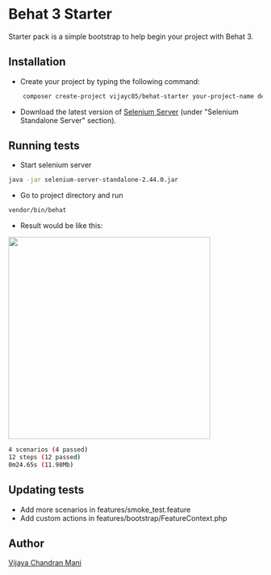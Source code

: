 Behat 3 Starter
===============
Starter pack is a simple bootstrap to help begin your project with Behat 3.

Installation
------------
* Create your project by typing the following command:

```sh
    composer create-project vijayc85/behat-starter your-project-name dev-master
```

* Download the latest version of [Selenium Server](http://docs.seleniumhq.org/download/) (under "Selenium Standalone Server" section).

Running tests
-------------
* Start selenium server
```sh
java -jar selenium-server-standalone-2.44.0.jar 
```
* Go to project directory and run 

```sh
vendor/bin/behat
```
* Result would be like this:

<img src="https://cloud.githubusercontent.com/assets/1220029/15237601/5222a636-18c7-11e6-8d1c-f94ac35c48f7.png" width="400">

```sh
4 scenarios (4 passed)
12 steps (12 passed)
0m24.65s (11.98Mb)
```

Updating tests
--------------
* Add more scenarios in features/smoke_test.feature
* Add custom actions in features/bootstrap/FeatureContext.php

Author
-----
[Vijaya Chandran Mani](http://www.vijaycs85.com)
